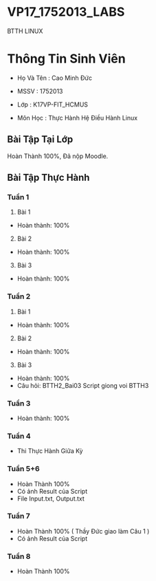 # VP17_1752013_LABS
BTTH LINUX

# Thông Tin Sinh Viên

* Họ Và Tên : Cao Minh Đức

* MSSV : 1752013

* Lớp : K17VP-FIT_HCMUS

* Môn Học : Thực Hành Hệ Điều Hành Linux

## Bài Tập Tại Lớp
Hoàn Thành 100%, Đã nộp Moodle.

## Bài Tập Thực Hành
### Tuần 1
1. Bài 1
- Hoàn thành: 100%
2. Bài 2
- Hoàn thành: 100%
3. Bài 3
- Hoàn thành: 100%
### Tuần 2
1. Bài 1
- Hoàn thành: 100%
2. Bài 2
- Hoàn thành: 100%
3. Bài 3
- Hoàn thành: 100%
- Câu hỏi: BTTH2_Bai03 Script giong voi BTTH3
### Tuần 3
- Hoàn thành: 100%

### Tuần 4
- Thi Thực Hành Giữa Kỳ
### Tuần 5+6
- Hoàn Thành 100%
- Có ảnh Result của Script
- File Input.txt, Output.txt
### Tuần 7
- Hoàn Thành 100% ( Thầy Đức giao làm Câu 1 )
- Có ảnh Result của Script
### Tuần 8
- Hoàn Thành 100%

